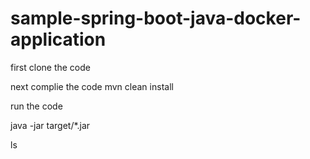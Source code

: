 # sample-spring-boot-java-docker-application

first clone the code

next complie the code
mvn clean install

run the code

java -jar target/*.jar

ls

